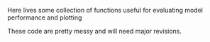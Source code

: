 Here lives some collection of functions useful for evaluating model performance and plotting

These code are pretty messy and will need major revisions. 